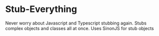 # Stub-Everything
Never worry about Javascript and Typescript stubbing again. Stubs complex objects and classes all at once. Uses SinonJS for stub objects

